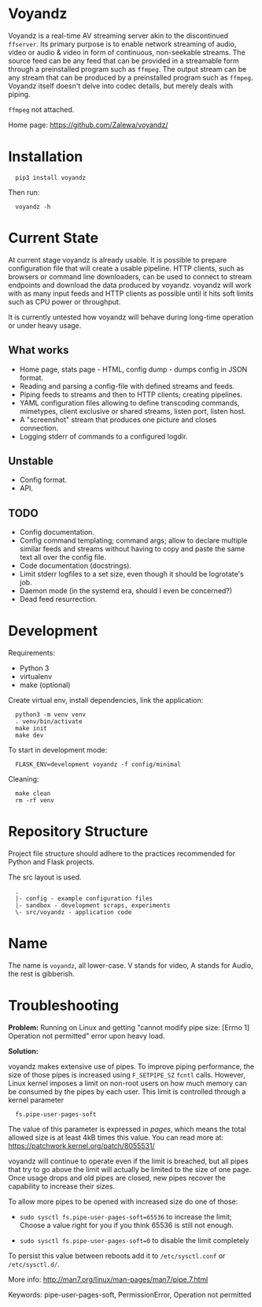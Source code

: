 Voyandz
=======

Voyandz is a real-time AV streaming server akin to the discontinued
`ffserver`. Its primary purpose is to enable network streaming of audio,
video or audio & video in form of continuous, non-seekable streams. The
source feed can be any feed that can be provided in a streamable form
through a preinstalled program such as `ffmpeg`. The output stream can
be any stream that can be produced by a preinstalled program such as
`ffmpeg`. Voyandz itself doesn't delve into codec details, but merely
deals with piping.

`ffmpeg` not attached.

Home page: https://github.com/Zalewa/voyandz/

Installation
============

```
  pip3 install voyandz
```

Then run:

```
  voyandz -h
```

Current State
=============

At current stage voyandz is already usable. It is possible to prepare
configuration file that will create a usable pipeline. HTTP clients,
such as browsers or command line downloaders, can be used to connect
to stream endpoints and download the data produced by voyandz.
voyandz will work with as many input feeds and HTTP clients as possible
until it hits soft limits such as CPU power or throughput.

It is currently untested how voyandz will behave during long-time
operation or under heavy usage.


What works
----------

- Home page, stats page - HTML, config dump - dumps config in JSON format.
- Reading and parsing a config-file with defined streams and feeds.
- Piping feeds to streams and then to HTTP clients; creating pipelines.
- YAML configuration files allowing to define transcoding commands, mimetypes,
  client exclusive or shared streams, listen port, listen host.
- A "screenshot" stream that produces one picture and closes connection.
- Logging stderr of commands to a configured logdir.


Unstable
--------

- Config format.
- API.


TODO
----

- Config documentation.
- Config command templating; command args; allow to declare
  multiple similar feeds and streams without having to copy
  and paste the same text all over the config file.
- Code documentation (docstrings).
- Limit stderr logfiles to a set size, even
  though it should be logrotate's job.
- Daemon mode (in the systemd era, should I even be concerned?)
- Dead feed resurrection.


Development
===========

Requirements:

- Python 3
- virtualenv
- make (optional)

Create virtual env, install dependencies, link the application:

```
  python3 -m venv venv
  . venv/bin/activate
  make init
  make dev
```

To start in development mode:

```
  FLASK_ENV=development voyandz -f config/minimal
```

Cleaning:

```
  make clean
  rm -rf venv
```

Repository Structure
====================

Project file structure should adhere to the practices
recommended for Python and Flask projects.

The src layout is used.

```
  .
  |- config - example configuration files
  |- sandbox - development scraps, experiments
  \- src/voyandz - application code
```

Name
====

The name is `voyandz`, all lower-case. V stands for video,
A stands for Audio, the rest is gibberish.

Troubleshooting
===============

**Problem:** Running on Linux and getting
"cannot modify pipe size: [Errno 1] Operation not permitted"
error upon heavy load.

**Solution:**

voyandz makes extensive use of pipes. To improve piping performance,
the size of those pipes is increased using `F_SETPIPE_SZ` `fcntl` calls.
However, Linux kernel imposes a limit on non-root users on how much
memory can be consumed by the pipes by each user. This limit is
controlled through a kernel parameter

```
  fs.pipe-user-pages-soft
```

The value of this parameter is expressed in *pages*, which means the total
allowed size is at least 4kB times this value. You can read more at:
https://patchwork.kernel.org/patch/8055531/

voyandz will continue to operate even if the limit is breached, but all
pipes that try to go above the limit will actually be limited to the
size of one page. Once usage drops and old pipes are closed, new pipes
recover the capability to increase their sizes.

To allow more pipes to be opened with increased size do one of those:

* `sudo sysctl fs.pipe-user-pages-soft=65536` to increase the limit;
  Choose a value right for you if you think 65536 is still not enough.

* `sudo sysctl fs.pipe-user-pages-soft=0` to disable the limit completely

To persist this value between reboots add it to `/etc/sysctl.conf` or
`/etc/sysctl.d/`.

More info: http://man7.org/linux/man-pages/man7/pipe.7.html

Keywords: pipe-user-pages-soft, PermissionError, Operation not permitted
